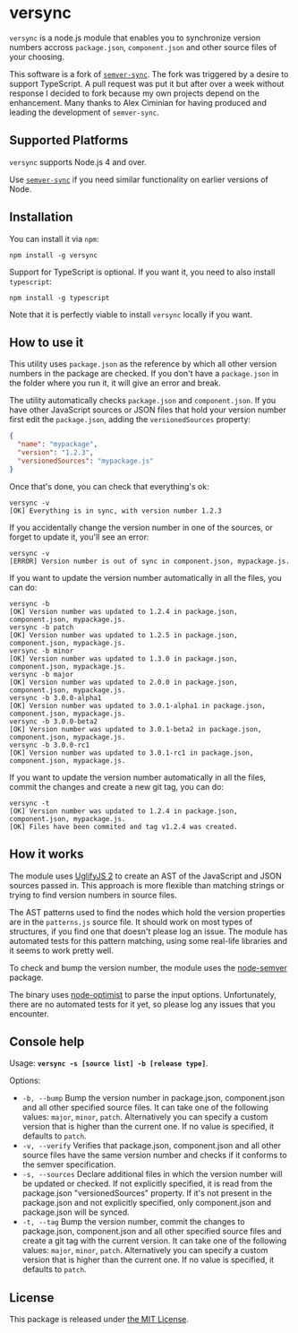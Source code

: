 # versync

`versync` is a node.js module that enables you to synchronize version numbers accross `package.json`, `component.json` and other source files of your choosing.

This software is a fork of [`semver-sync`](https://github.com/cimi/semver-sync). The fork was triggered by a desire to support TypeScript. A pull request was put it but after over a week without response I decided to fork because my own projects depend on the enhancement. Many thanks to Alex Ciminian for having produced and leading the development of `semver-sync`.

## Supported Platforms

`versync` supports Node.js 4 and over.

Use [`semver-sync`](https://github.com/cimi/semver-sync) if you need similar functionality on earlier versions of Node.

## Installation

You can install it via `npm`:

````
npm install -g versync
````

Support for TypeScript is optional. If you want it, you need to also install `typescript`:

````
npm install -g typescript
````

Note that it is perfectly viable to install `versync` locally if you want.

## How to use it

This utility uses `package.json` as the reference by which all other version numbers in the package are checked. If you don't have a `package.json` in the folder where you run it, it will give an error and break.

The utility automatically checks `package.json` and `component.json`. If you have other JavaScript sources or JSON files that hold your version number first edit the `package.json`, adding the `versionedSources` property:

````json
{
  "name": "mypackage",
  "version": "1.2.3",
  "versionedSources": "mypackage.js"
}
````

Once that's done, you can check that everything's ok:

````terminal
versync -v
[OK] Everything is in sync, with version number 1.2.3
````

If you accidentally change the version number in one of the sources, or forget to update it, you'll see an error:

````
versync -v
[ERROR] Version number is out of sync in component.json, mypackage.js.
````

If you want to update the version number automatically in all the files, you can do:

````
versync -b
[OK] Version number was updated to 1.2.4 in package.json, component.json, mypackage.js.
versync -b patch
[OK] Version number was updated to 1.2.5 in package.json, component.json, mypackage.js.
versync -b minor
[OK] Version number was updated to 1.3.0 in package.json, component.json, mypackage.js.
versync -b major
[OK] Version number was updated to 2.0.0 in package.json, component.json, mypackage.js.
versync -b 3.0.0-alpha1
[OK] Version number was updated to 3.0.1-alpha1 in package.json, component.json, mypackage.js.
versync -b 3.0.0-beta2
[OK] Version number was updated to 3.0.1-beta2 in package.json, component.json, mypackage.js.
versync -b 3.0.0-rc1
[OK] Version number was updated to 3.0.1-rc1 in package.json, component.json, mypackage.js.
````

If you want to update the version number automatically in all the files, commit the changes and create a new git tag, you can do:

````
versync -t
[OK] Version number was updated to 1.2.4 in package.json, component.json, mypackage.js.
[OK] Files have been commited and tag v1.2.4 was created.
````

## How it works

The module uses [UglifyJS 2](https://github.com/mishoo/UglifyJS2) to create an AST of the JavaScript and JSON sources passed in. This approach is more flexible than matching strings or trying to find version numbers in source files.

The AST patterns used to find the nodes which hold the version properties are in the `patterns.js` source file. It should work on most types of structures, if you find one that doesn't please log an issue. The module has automated tests for this pattern matching, using some real-life libraries and it seems to work pretty well.

To check and bump the version number, the module uses the [node-semver](https://github.com/isaacs/node-semver) package.

The binary uses [node-optimist](https://github.com/substack/node-optimist) to parse the input options. Unfortunately, there are no automated tests for it yet, so please log any issues that you encounter.

## Console help

Usage: **`versync -s [source list] -b [release type]`**.

Options:

* `-b, --bump`
   Bump the version number in package.json, component.json and all other specified source files. It can take one of the following values: `major`, `minor`, `patch`. Alternatively you can specify a custom version that is higher than the current one. If no value is specified, it defaults to `patch`.
* `-v, --verify`
   Verifies that package.json, component.json and all other source files have the same version number and checks if it conforms to the semver specification.
* `-s, --sources`
  Declare additional files in which the version number will be updated or checked. If not explicitly specified, it is read from the package.json "versionedSources" property. If it's not present in the package.json and not explicitly specified, only component.json and package.json will be synced.
* `-t, --tag`
  Bump the version number, commit the changes to package.json, component.json and all other specified source files and create a git tag with the current version. It can take one of the following values: `major`, `minor`, `patch`. Alternatively you can specify a custom version that is higher than the current one. If no value is specified, it defaults to `patch`.

## License

This package is released under [the MIT License](http://opensource.org/licenses/MIT).
